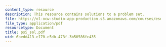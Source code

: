 ```yaml
---
content_type: resource
description: This resource contains solutions to a problem set.
file: https://ol-ocw-studio-app-production.s3.amazonaws.com/courses/esd-86-models-data-and-inference-for-socio-technical-systems-spring-2007/6bedd413e170c5db473f3b50586fc435_ps5_sol.pdf
file_type: application/pdf
resourcetype: Document
title: ps5_sol.pdf
uid: 6bedd413-e170-c5db-473f-3b50586fc435
---
```

